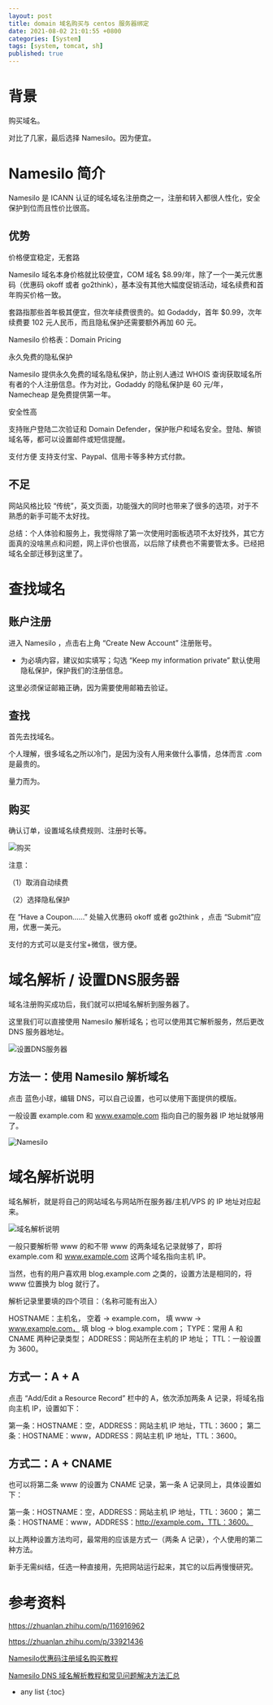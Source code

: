 ```yaml
---
layout: post
title: domain 域名购买与 centos 服务器绑定
date: 2021-08-02 21:01:55 +0800
categories: [System]
tags: [system, tomcat, sh]
published: true
---
```


# 背景

购买域名。

对比了几家，最后选择 Namesilo。因为便宜。

# Namesilo 简介

Namesilo 是 ICANN 认证的域名域名注册商之一，注册和转入都很人性化，安全保护到位而且性价比很高。

## 优势

价格便宜稳定，无套路

Namesilo 域名本身价格就比较便宜，COM 域名 $8.99/年，除了一个一美元优惠码（优惠码 okoff 或者 go2think），基本没有其他大幅度促销活动，域名续费和首年购买价格一致。

套路指那些首年极其便宜，但次年续费很贵的。如 Godaddy，首年 $0.99，次年续费要 102 元人民币，而且隐私保护还需要额外再加 60 元。

Namesilo 价格表：Domain Pricing

永久免费的隐私保护

Namesilo 提供永久免费的域名隐私保护，防止别人通过 WHOIS 查询获取域名所有者的个人注册信息。作为对比，Godaddy 的隐私保护是 60 元/年，Namecheap 是免费提供第一年。

安全性高

支持账户登陆二次验证和 Domain Defender，保护账户和域名安全。登陆、解锁域名等，都可以设置邮件或短信提醒。

支付方便
支持支付宝、Paypal、信用卡等多种方式付款。

## 不足

网站风格比较 “传统”，英文页面，功能强大的同时也带来了很多的选项，对于不熟悉的新手可能不太好找。

总结：个人体验和服务上，我觉得除了第一次使用时面板选项不太好找外，其它方面真的没啥黑点和问题，网上评价也很高，以后除了续费也不需要管太多。已经把域名全部迁移到这里了。

# 查找域名

## 账户注册

进入 Namesilo ，点击右上角 “Create New Account” 注册账号。

* 为必填内容，建议如实填写；勾选 “Keep my information private” 默认使用隐私保护，保护我们的注册信息。

这里必须保证邮箱正确，因为需要使用邮箱去验证。

## 查找

首先去找域名。

个人理解，很多域名之所以冷门，是因为没有人用来做什么事情，总体而言 .com 是最贵的。

量力而为。


## 购买

确认订单，设置域名续费规则、注册时长等。

![购买](https://pic1.zhimg.com/80/v2-47febc8d3aad8c008f3661025bfd9c70_720w.jpg)

注意：

（1）取消自动续费

（2）选择隐私保护

在 “Have a Coupon……” 处输入优惠码 okoff 或者 go2think ，点击 “Submit”应用，优惠一美元。

支付的方式可以是支付宝+微信，很方便。


# 域名解析 / 设置DNS服务器

域名注册购买成功后，我们就可以把域名解析到服务器了。

这里我们可以直接使用 Namesilo 解析域名；也可以使用其它解析服务，然后更改 DNS 服务器地址。

![设置DNS服务器](https://pic3.zhimg.com/80/v2-d685f9aa06f1c2668f0fdcf9c867d2b2_720w.jpg)

## 方法一：使用 Namesilo 解析域名

点击 蓝色小球，编辑 DNS，可以自己设置，也可以使用下面提供的模版。

一般设置 example.com 和 www.example.com 指向自己的服务器 IP 地址就够用了。

![Namesilo](https://pic4.zhimg.com/80/v2-96099b7c9debdaf41bee705a2e147f7b_720w.jpg)


# 域名解析说明

域名解析，就是将自己的网站域名与网站所在服务器/主机/VPS 的 IP 地址对应起来。

![域名解析说明](https://pic2.zhimg.com/80/v2-c11219a53b10027cf000214a80ff2829_720w.jpg)

一般只要解析带 www 的和不带 www 的两条域名记录就够了，即将 example.com 和 www.example.com 这两个域名指向主机 IP。

当然，也有的用户喜欢用 blog.example.com 之类的，设置方法是相同的，将 www 位置换为 blog 就行了。

解析记录里要填的四个项目：（名称可能有出入）

HOSTNAME：主机名，
空着 -> example.com，
填 www -> www.example.com，
填 blog -> blog.example.com；
TYPE：常用 A 和 CNAME 两种记录类型；
ADDRESS：网站所在主机的 IP 地址；
TTL：一般设置为 3600。

## 方式一：A + A

点击 “Add/Edit a Resource Record” 栏中的 A，依次添加两条 A 记录，将域名指向主机 IP，设置如下：

第一条：HOSTNAME：空，ADDRESS：网站主机 IP 地址，TTL：3600；
第二条：HOSTNAME：www，ADDRESS：网站主机 IP 地址，TTL：3600。

## 方式二：A + CNAME

也可以将第二条 www 的设置为 CNAME 记录，第一条 A 记录同上，具体设置如下：

第一条：HOSTNAME：空，ADDRESS：网站主机 IP 地址，TTL：3600；
第二条：HOSTNAME：www，ADDRESS：http://example.com，TTL：3600。

以上两种设置方法均可，最常用的应该是方式一（两条 A 记录），个人使用的第二种方法。

新手无需纠结，任选一种直接用，先把网站运行起来，其它的以后再慢慢研究。

# 参考资料

https://zhuanlan.zhihu.com/p/116916962

https://zhuanlan.zhihu.com/p/33921436

[Namesilo优惠码注册域名购买教程](https://www.1deng.me/namesilo-sign-up-tutorial.html)

[Namesilo DNS 域名解析教程和常见问题解决方法汇总](https://zhuanlan.zhihu.com/p/86961133)

* any list
{:toc}